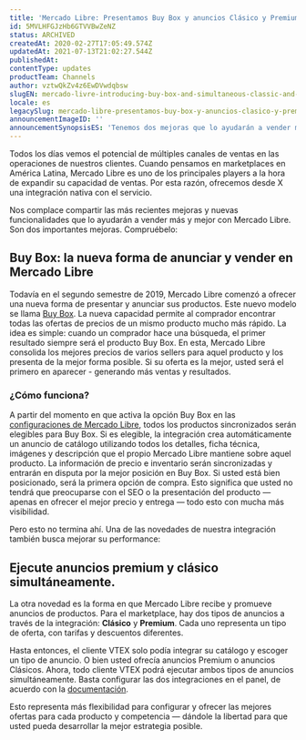 ```yaml
---
title: 'Mercado Libre: Presentamos Buy Box y anuncios Clásico y Premium simultáneos.'
id: 5MVLHFGJzHb6GTVVBwZeNZ
status: ARCHIVED
createdAt: 2020-02-27T17:05:49.574Z
updatedAt: 2021-07-13T21:02:27.544Z
publishedAt: 
contentType: updates
productTeam: Channels
author: vztwQkZv4z6EwDVwdqbsw
slugEN: mercado-livre-introducing-buy-box-and-simultaneous-classic-and-premium-ads
locale: es
legacySlug: mercado-libre-presentamos-buy-box-y-anuncios-clasico-y-premium-simultaneos
announcementImageID: ''
announcementSynopsisES: 'Tenemos dos mejoras que lo ayudarán a vender más y mejor con Mercado Libre: Buy Box y Classic / Premium ads.'
---
```


Todos los días vemos el potencial de múltiples canales de ventas en las operaciones de nuestros clientes. Cuando pensamos en marketplaces en América Latina, Mercado Libre es uno de los principales players a la hora de expandir su capacidad de ventas. Por esta razón, ofrecemos desde X una integración nativa con el servicio.

Nos complace compartir las más recientes mejoras y nuevas funcionalidades que lo ayudarán a vender más y mejor con Mercado Libre. Son dos importantes mejoras. Compruébelo:

## Buy Box: la nueva forma de anunciar y vender en Mercado Libre

Todavía en el segundo semestre de 2019, Mercado Libre comenzó a ofrecer una nueva forma de presentar y anunciar sus productos. Este nuevo modelo se llama [Buy Box](https://vendedores.mercadolibre.com.ar/blog/notas/llego-catalogo-una-nueva-forma-de-vender-mas/). La nueva capacidad permite al comprador encontrar todas las ofertas de precios de un mismo producto mucho más rápido. La idea es simple: cuando un comprador hace una búsqueda, el primer resultado siempre será el producto Buy Box. En esta, Mercado Libre consolida los mejores precios de varios sellers para aquel producto y los presenta de la mejor forma posible. Si su oferta es la mejor, usted será el primero en aparecer - generando más ventas y resultados.

### ¿Cómo funciona?

A partir del momento en que activa la opción Buy Box en las [configuraciones de Mercado Libre](https://help.vtex.com/es/tracks/configurar-integracion-con-mercado-libre--2YfvI3Jxe0CGIKoWIGQEIq/4YvYdgICMosaEgISOYogsi), todos los productos sincronizados serán elegibles para Buy Box. Si es elegible, la integración crea automáticamente un anuncio de catálogo utilizando todos los detalles, ficha técnica, imágenes y descripción que el propio Mercado Libre mantiene sobre aquel producto. La información de precio e inventario serán sincronizadas y entrarán en disputa por la mejor posición en Buy Box. Si usted está bien posicionado, será la primera opción de compra. Esto significa que usted no tendrá que preocuparse con el SEO o la presentación del producto — apenas en ofrecer el mejor precio y entrega — todo esto con mucha más visibilidad.

Pero esto no termina ahí. Una de las novedades de nuestra integración también busca mejorar su performance:

## Ejecute anuncios premium y clásico simultáneamente.

La otra novedad es la forma en que Mercado Libre recibe y promueve anuncios de productos. Para el marketplace, hay dos tipos de anuncios a través de la integración: __Clásico__ y __Premium__. Cada uno representa un tipo de oferta, con tarifas y descuentos diferentes.

Hasta entonces, el cliente VTEX solo podía integrar su catálogo y escoger un tipo de anuncio. O bien usted ofrecía anuncios Premium o anuncios Clásicos. Ahora, todo cliente  VTEX podrá ejecutar ambos tipos de anuncios simultáneamente. Basta configurar las dos integraciones en el panel, de acuerdo con la [documentación](https://help.vtex.com/es/tracks/configurar-integracion-con-mercado-libre--2YfvI3Jxe0CGIKoWIGQEIq/2MR2USqcvDGaoAkGNdCfGi).

Esto representa más flexibilidad para configurar y ofrecer las mejores ofertas para cada producto y competencia — dándole la libertad para que usted pueda desarrollar la mejor estrategia posible.
